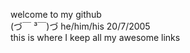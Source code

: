 welcome to my github      
(づ￣ ³￣)づ 
he/him/his 20/7/2005           
this is where I keep all my awesome links

<!---
puppycide/puppycide is a ✨ special ✨ repository because its `README.md` (this file) appears on your GitHub profile.
You can click the Preview link to take a look at your changes.
--->
